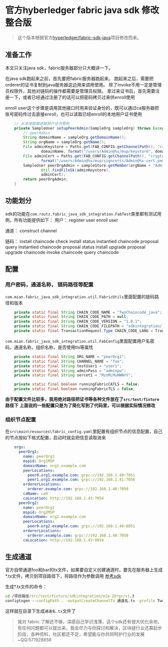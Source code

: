 # 官方hyberledger fabric java sdk 修改整合版

> 这个版本根据官方[hyperledger/fabric-sdk-java](https://github.com/hyperledger/fabric-sdk-java)项目修改而来。


## 准备工作
本文只关注java sdk，fabric服务器部分只大概讲一下。

在java sdk跑起来之前，首先要把fabric服务器跑起来。
跑起来之后，需要把orderer的证书复制到java服务器这边用来调用使用。
除了invoke不用一定是管理员权限外，其他对链码的操作都需要是管理员权限。
拿过来证书后，首先需要注册一下，或者已经通过注册了的话可以把密码拷贝过来供enroll使用


enroll user这个步骤是调用其他接口时用来验证身份的，既可以通过ca服务器把账号密码传过去直接enroll，也可以读取已经enroll的本地用户证书使用

```java
    // 从本地直接读取用户证书使用
    private SampleUser setupPeerAdmin(SampleOrg sampleOrg) throws Exception {
        // peerAdmin
        String domainName = sampleOrg.getDomainName();
        String orgName = sampleOrg.getName();
        File adminKeystore = Paths.get(FAB_CONFIG.getChannelPath(), "crypto-config/peerOrganizations/",
                domainName, format("/users/Admin@%s/msp/keystore", domainName)).toFile();
        File adminCert = Paths.get(FAB_CONFIG.getChannelPath(), "crypto-config/peerOrganizations/", domainName,
                format("/users/Admin@%s/msp/signcerts/Admin@%s-cert.pem", domainName, domainName)).toFile();
        SampleUser peerOrgAdmin = sampleStore.getMember(orgName + "Admin", orgName, sampleOrg.getMSPID(),
                Util.findFileSk(adminKeystore),
                adminCert);
        return peerOrgAdmin;
    }
```

## 功能划分
sdk的功能在`com.routz.fabric_java_sdk_integration.FabTest`类里都有测试用例，所有功能提供如下：
用户：
register user
enroll user

通道：
construct channel

链码：
install chaincode
check install status
instantied chaincode proposal
query instantied chaincode proposal status
install upgrade proposal
upgrade chaincode
invoke chaincode
query chaincode

## 配置
### 用户密码，通道名称， 链码路径等配置
`com.mian.fabric_java_sdk_integration.util.FabricUtils`里面配置的链码路径和版本
```java
    private static final String CHAIN_CODE_NAME = "TwoChaincode_java";
    private static final String CHAIN_CODE_PATH = null;
    private static final String CHAIN_CODE_VERSION = "1.0.1";
    private static final String CHAIN_CODE_FILEPATH = "sdkintegration/javacc/sample1";
    private static final TransactionRequest.Type CHAIN_CODE_LANG = TransactionRequest.Type.JAVA;

```
`com.mian.fabric_java_sdk_integration.util.FabConfig`里面配置用户名密码，通道名称，组织名称，是否使用tls等属性
```java
    private static final String ORG_NAME = "peerOrg1";
    private static final String CHANNEL_NAME = "foo";
    private static final String testUser1 = "user1";
    private static final String adminPass = "adminpw";
    private static final String sercet1 = "MzoRLMuNWNnY";

    private static final boolean runningFabricCATLS = false;
    private static final boolean runningFabricTLS = false;
```
**由于配置文件比较多，我用绝对路径把证书等各种文件放在了`src/test/fixture`路径下**
**上面说的一些配置只是为了简化写到了代码里，可以根据实际情况修改**

### 组织节点配置

在`src\main\resources\fabric_config.yaml`里配置有组织节点的信息配置，自己的节点按如下格式配置，启动时就会把信息读取进来
```yaml
    orgs:
      peerOrg1:
        name: peerOrg1
        mspid: Org1MSP
        domainName: org1.example.com
        peerLocations:
          peer0.org1.example.com: grpc://192.168.1.40:7051
          peer1.org1.example.com: grpc://192.168.1.41:7056
        ordererLocations:
          orderer.example.com: grpc://192.168.1.40:7050
        caName: ca0
        caLocation: http://192.168.1.43:7054
      peerOrg2:
        name: peerOrg2
        mspid: Org2MSP
        domainName: org2.example.com
        peerLocations:
          peer0.org2.example.com: grpc://192.168.1.40:8051
        ordererLocations:
          orderer.example.com: grpc://192.168.1.40:7050
        caLocation: http://192.168.1.43:8054
```

## 生成通道
官方自带通道foo和bar的tx文件，如果要自定义创建通道时，要先在服务器上生成*.tx文件，拷贝到项目路径下，将路径作为参数调用
[参考sdk](https://github.com/hyperledger/fabric-sdk-java#channel-creation-artifacts)

生成*.tx文件的命令：
```cmd
cd /项目路径/src/test/fixture/sdkintegration/e2e-2Orgs/v1.3
configtxgen --configPath . -outputCreateChannelTx 通道名.tx -profile TwoOrgsChannel_v13 -channelID 通道名
```

这样就在目录下生成`通道名.tx`文件了

> 我对 fabric 了解还不够，深感自己学识浅薄，这个sdk还有很大优化余地，有任何问题都可以提出来，我会尽力与你探讨和解决，区块链行业还算起步阶段，各种资料，社区都还不足，希望能与你共同呵护行业的发展~QQ:571928856